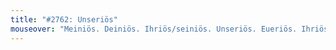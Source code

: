 ```yaml
---
title: "#2762: Unseriös"
mouseover: "Meiniös. Deiniös. Ihriös/seiniös. Unseriös. Eueriös. Ihriös."
---
```


